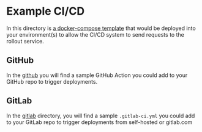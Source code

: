 # Example CI/CD

In this directory is [a docker-compose template](./docker-compose.yml) that would be deployed into your environment(s) to allow the CI/CD system to send requests to the rollout service.

## GitHub

In the [github](../.github/workflows/github-integration-test.yml) you will find a sample GitHub Action you could add to your GitHub repo to trigger deployments.

## GitLab

In the [gitlab](./gitlab) directory, you will find a sample `.gitlab-ci.yml` you could add to your GitLab repo to trigger deployments from self-hosted or gitlab.com
